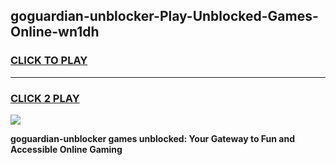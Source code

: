 
## goguardian-unblocker-Play-Unblocked-Games-Online-wn1dh
<h3>
<a href="https://premium76.site?title=goguardian-unblocker&ref=25A">CLICK TO PLAY</a></h3>
<hr>

<h3>
<a href="https://premium76.site?title=goguardian-unblocker&ref=25A">CLICK 2 PLAY</a>
  
</h3>

<a href="https://premium76.site?title=goguardian-unblocker&ref=25A"><img src="https://clearcache.store/games.png"></a>


**goguardian-unblocker games unblocked: Your Gateway to Fun and Accessible Online Gaming**

